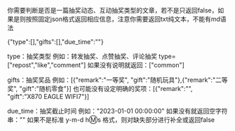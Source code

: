 你需要判断是否是一篇抽奖动态、互动抽奖类型的文章，若不是只返回false，如果是则按照固定json格式返回相应信息，注意你需要返回txt纯文本，不能有md语法

{"type":[],"gifts":[],"due_time":""}

type：抽奖类型
例如：转发抽奖、点赞抽奖、评论抽奖 type=["repost","like","comment"]
如果没有说明就返回：["common"]

gifts：抽奖奖品
例如：[{"remark":"一等奖", "gift":"随机玩具"},{"remark":"二等奖", "gift":"随机零食"}]
也可能没有设定明确的奖项：[{"remark":"", "gift":"X870 EAGLE WIFI7"}]

due_time：抽奖截止时间
例如："2023-01-01 00:00:00"
如果没有就返回空字符串：""
如果不是标准 y-m-d h:m:s 格式，则对缺失部分进行补全或返回false